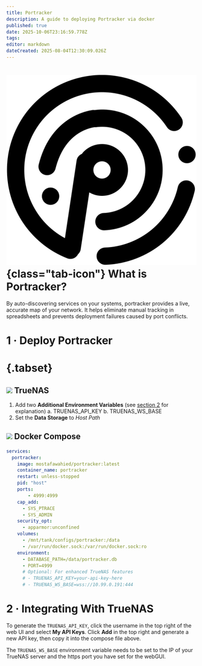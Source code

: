 ```yaml
---
title: Portracker
description: A guide to deploying Portracker via docker
published: true
date: 2025-10-06T23:16:59.778Z
tags: 
editor: markdown
dateCreated: 2025-08-04T12:30:09.026Z
---
```


# ![](/portracker.png){class="tab-icon"} What is Portracker?
By auto-discovering services on your systems, portracker provides a live, accurate map of your network. It helps eliminate manual tracking in spreadsheets and prevents deployment failures caused by port conflicts.


# 1 · Deploy Portracker
# {.tabset}
## <img src="/truenas.png" class="tab-icon"> TrueNAS

1. Add two **Additional Environment Variables** (see [section 2]() for explanation)
	a. TRUENAS_API_KEY
  b. TRUENAS_WS_BASE
1. Set the **Data Storage** to *Host Path*

## <img src="/docker.png" class="tab-icon"> Docker Compose

```yaml
services:
  portracker:
    image: mostafawahied/portracker:latest
    container_name: portracker
    restart: unless-stopped
    pid: "host"
    ports:
    	- 4999:4999
    cap_add:
      - SYS_PTRACE
      - SYS_ADMIN
    security_opt:
      - apparmor:unconfined
    volumes:
      - /mnt/tank/configs/portracker:/data
      - /var/run/docker.sock:/var/run/docker.sock:ro
    environment:
      - DATABASE_PATH=/data/portracker.db
      - PORT=4999
      # Optional: For enhanced TrueNAS features
      # - TRUENAS_API_KEY=your-api-key-here
      # - TRUENAS_WS_BASE=wss://10.99.0.191:444
```

# 2 · Integrating With TrueNAS

To generate the `TRUENAS_API_KEY`, click the username in the top right of the web UI and select **My API Keys**. Click **Add** in the top right and generate a new API key, then copy it into the compose file above.

The `TRUENAS_WS_BASE` environment variable needs to be set to the IP of your TrueNAS server and the https port you have set for the webGUI. 